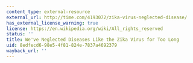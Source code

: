 ```yaml
---
content_type: external-resource
external_url: http://time.com/4193072/zika-virus-neglected-disease/
has_external_license_warning: true
license: https://en.wikipedia.org/wiki/All_rights_reserved
status: ''
title: We've Neglected Diseases Like the Zika Virus for Too Long
uid: 8edfecd6-98e5-4f81-824e-7837a4692379
wayback_url: ''
---
```

